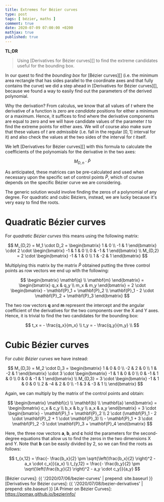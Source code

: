 ```yaml
---
title: Extremes for Bézier curves
type: post
tags: [ bézier, maths ]
comment: true
date: 2020-07-09 07:00:00 +0200
mathjax: true
published: true
---
```


**TL;DR**

> Using [Derivatives for Bézier curves][] to find the extreme candidates
> useful for the bounding box.

In our quest to find the *bounding box* for [Bézier curves][] (i.e. the
minimum area rectangle that has sides parallel to the coordinate axes
and that fully contains the curve) we did a step ahead in [Derivatives
for Bézier curves][], because we found a way to easily find out the
parameters of the derived polynomial.

Why the derivation? From calculus, we know that all values of $t$ where
the derivative of a function is zero are *candidate* positions for
either a minimum or a maximum. Hence, it suffices to find where the
derivative components are equal to zero and we will have candidate
values of the parameter $t$ to find the extreme points for either axes.
We will of course also make sure that these values of $t$ are
*admissible* (i.e. fall in the regular $[0,1]$ interval for it) and also
check the values at the two sides of the interval for $t$ itself.

We left [Derivatives for Bézier curves][] with this formula to calculate
the coefficients of the polynomials for the derivative in the two axes:

$$
M_{D,n} \cdot \hat{P}
$$

As anticipated, these matrices can be pre-calculated and used when
necessary upon the specific set of control points $\hat{P}$, which of
course depends on the specific Bézier curve we are considering.

The generic solution would involve finding the zeros of a polynomial
of any degree. For quadratic and cubic Béziers, instead, we are lucky
because it's very easy to find the roots.

# Quadratic Bézier curves

For *quadratic Bézier curves* this means using the following matrix:

$$
M_{D,2} = M_1 \cdot D_2
    = \begin{bmatrix}
        1 & 0 \\
        -1 & 1
    \end{bmatrix} \cdot 2 \cdot \begin{bmatrix}
        -1 & 1 & 0 \\
        0 & -1 & 1
    \end{bmatrix} \\
M_{D,2} = 2 \cdot \begin{bmatrix}
       -1 &  1 & 0 \\
        1 & -2 & 1
    \end{bmatrix}
$$

Multiplying this matrix by the matrix $\hat{P}$ obtained putting the
three control points as row vectors we end up with the following:

$$
\begin{bmatrix}
    \mathbf{q} \\
    \mathbf{m}
\end{bmatrix}
= \begin{bmatrix}
   q_x & q_y \\
   m_x & m_y
\end{bmatrix}
= 2 \cdot \begin{bmatrix}
    - \mathbf{P}_1 + \mathbf{P}_2 \\
    \mathbf{P}_1 - 2 \cdot \mathbf{P}_2 + \mathbf{P}_3
\end{bmatrix}
$$

The two row vectors $\mathbf{q}$ and $\mathbf{m}$ represent the
intercept and the angular coefficient of the derivatives for the two
components over the X and Y axes. Hence, it is trivial to find the two
candidates for the bounding box:

$$
t_x = - \frac{q_x}{m_x} \\
t_y = - \frac{q_y}{m_y} \\
$$

# Cubic Bézier curves

For *cubic Bézier curves* we have instead:

$$
M_{D,3} = M_2 \cdot D_3
    = \begin{bmatrix}
         1 &  0 & 0 \\
        -2 &  2 & 0 \\
         1 & -2 & 1 
    \end{bmatrix} \cdot 3 \cdot \begin{bmatrix}
        -1 & 1 & 0 & 0 \\
        0 & -1 & 1 & 0 \\
        0 & 0 & -1 & 1
    \end{bmatrix} \\
M_{D,3} = 3 \cdot \begin{bmatrix}
      -1 &  1 &  0 & 0 \\
       2 & -4 &  2 & 0 \\
      -1 &  3 & -3 & 1 \\
    \end{bmatrix}
$$

Again, we can multiply by the matrix of the control points and obtain:

$$
\begin{bmatrix}
    \mathbf{c} \\
    \mathbf{b} \\
    \mathbf{a}
\end{bmatrix}
= \begin{bmatrix}
   c_x & c_y \\
   b_x & b_y \\
   a_x & a_y
\end{bmatrix}
= 3 \cdot \begin{bmatrix}
    - \mathbf{P}_1 + \mathbf{P}_2 \\
    2 \cdot (\mathbf{P}_1 - 2 \cdot \mathbf{P}_2 + 1 \cdot \mathbf{P}_3) \\
    - \mathbf{P}_1 + 3 \cdot \mathbf{P}_2 -3 \cdot \mathbf{P}_3 + \mathbf{P}_4
\end{bmatrix}
$$

Here, the three row vectors $\mathbf{a}$, $\mathbf{b}$, and $\mathbf{c}$
hold the parameters for the second-degree equations that allow us to
find the zeros in the two dimensions X and Y. Note that $\mathbf{b}$
can be easily divided by $2$, so we can find the roots as follows:

$$
t_{x,12} = \frac{- \frac{b_x}{2} \pm \sqrt{\left(\frac{b_x}{2} \right)^2 - a_x \cdot c_x}}{a_x} \\
t_{y,12} = \frac{- \frac{b_y}{2} \pm \sqrt{\left(\frac{b_y}{2} \right)^2 - a_y \cdot c_y}}{a_y}
$$

[Bézier curves]: {{ '/2020/07/06/bezier-curves' | prepend: site.baseurl }}
[Derivatives for Bézier curves]: {{ '/2020/07/08/bezier-derivatives' | prepend: site.baseurl }}
[A Primer on Bézier Curves]: https://pomax.github.io/bezierinfo/
